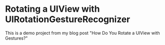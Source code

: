 # Rotating a UIView with UIRotationGestureRecognizer
This is a demo project from my blog post "How Do You Rotate a UIView with Gestures?"
